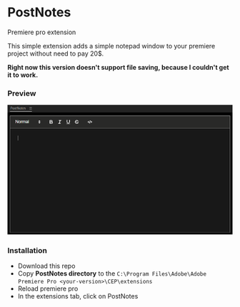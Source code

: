# PostNotes
Premiere pro extension

This simple extension adds a simple notepad window to your premiere project without need to pay 20$.

**Right now this version doesn't support file saving, because I couldn't get it to work.**

### Preview
<img src="screenshots/preview.png">

### Installation
- Download this repo
- Copy **PostNotes directory** to the `C:\Program Files\Adobe\Adobe Premiere Pro <your-version>\CEP\extensions`
- Reload premiere pro
- In the extensions tab, click on PostNotes 
